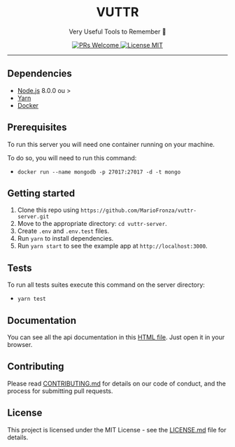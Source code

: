 <h1 align="center">VUTTR</h1>

<p align="center">Very Useful Tools to Remember 🦇</p>

<p align="center">
  <a href="http://makeapullrequest.com">
    <img src="https://img.shields.io/badge/PRs-welcome-brightgreen.svg?style=flat-square" alt="PRs Welcome">
  </a>
  <a href="https://opensource.org/licenses/MIT">
    <img src="https://img.shields.io/badge/license-MIT-blue.svg?style=flat-square" alt="License MIT">
  </a>
</p>

<hr />

## Dependencies

- [Node.js](https://nodejs.org/en/) 8.0.0 ou >
- [Yarn](https://yarnpkg.com/pt-BR/docs/install)
- [Docker](https://www.docker.com/)

## Prerequisites

To run this server you will need one container running on your machine.

To do so, you will need to run this command:

- `docker run --name mongodb -p 27017:27017 -d -t mongo`

## Getting started

1. Clone this repo using `https://github.com/MarioFronza/vuttr-server.git`
2. Move to the appropriate directory: `cd vuttr-server`.
3. Create `.env` and `.env.test` files.
4. Run `yarn` to install dependencies.
5. Run `yarn start` to see the example app at `http://localhost:3000`.

## Tests

To run all tests suites execute this command on the server directory:

- `yarn test`

## Documentation

You can see all the api documentation in this [HTML file](docs/output.html). Just open it in your browser.

## Contributing

Please read [CONTRIBUTING.md](CONTRIBUTING.md) for details on our code of conduct, and the process for submitting pull requests.

## License

This project is licensed under the MIT License - see the [LICENSE.md](LICENSE.md) file for details.
